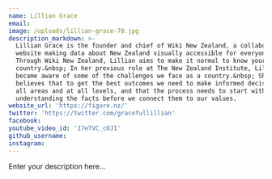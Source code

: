 ```yaml
---
name: Lillian Grace
email:
image: /uploads/lillian-grace-70.jpg
description_markdown: >-
  Lillian Grace is the founder and chief of Wiki New Zealand, a collaborative
  website making data about New Zealand visually accessible for everyone.&nbsp;
  Through Wiki New Zealand, Lillian aims to make it normal to know your
  country.&nbsp; In her previous role at The New Zealand Institute, Lillian
  became aware of some of the challenges we face as a country.&nbsp; She
  believes that to get the best outcomes we need to make informed decisions in
  all areas and at all levels, and that the process needs to start with
  understanding the facts before we connect them to our values.
website_url: 'https://figure.nz/'
twitter: 'https://twitter.com/gracefullillian'
facebook:
youtube_video_id: '17eTVC_cOJI'
github_username:
instagram:
---
```


Enter your description here...
